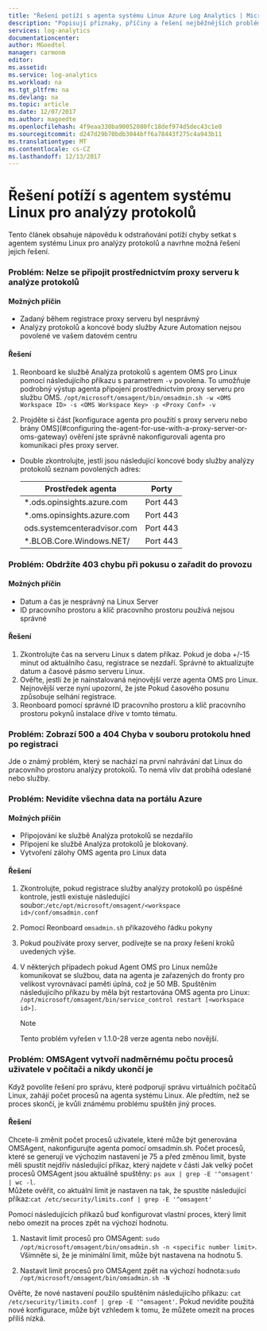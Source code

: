 ```yaml
---
title: "Řešení potíží s agenta systému Linux Azure Log Analytics | Microsoft Docs"
description: "Popisují příznaky, příčiny a řešení nejběžnějších problémů s agentem Log Analytics Linux."
services: log-analytics
documentationcenter: 
author: MGoedtel
manager: carmonm
editor: 
ms.assetid: 
ms.service: log-analytics
ms.workload: na
ms.tgt_pltfrm: na
ms.devlang: na
ms.topic: article
ms.date: 12/07/2017
ms.author: magoedte
ms.openlocfilehash: 4f9eaa330ba90052080fc18def974d5dec43c1e0
ms.sourcegitcommit: d247d29b70bdb3044bff6a78443f275c4a943b11
ms.translationtype: MT
ms.contentlocale: cs-CZ
ms.lasthandoff: 12/13/2017
---
```

# <a name="how-to-troubleshoot-issues-with-the-linux-agent-for-log-analytics"></a>Řešení potíží s agentem systému Linux pro analýzy protokolů

Tento článek obsahuje nápovědu k odstraňování potíží chyby setkat s agentem systému Linux pro analýzy protokolů a navrhne možná řešení jejich řešení.

### <a name="issue-unable-to-connect-through-proxy-to-log-analytics"></a>Problém: Nelze se připojit prostřednictvím proxy serveru k analýze protokolů

#### <a name="probable-causes"></a>Možných příčin
* Zadaný během registrace proxy serveru byl nesprávný
* Analýzy protokolů a koncové body služby Azure Automation nejsou povolené ve vašem datovém centru 

#### <a name="resolutions"></a>Řešení
1. Reonboard ke službě Analýza protokolů s agentem OMS pro Linux pomocí následujícího příkazu s parametrem `-v` povolena. To umožňuje podrobný výstup agenta připojení prostřednictvím proxy serveru pro službu OMS. 
`/opt/microsoft/omsagent/bin/omsadmin.sh -w <OMS Workspace ID> -s <OMS Workspace Key> -p <Proxy Conf> -v`

2. Projděte si část [konfigurace agenta pro použití s proxy serveru nebo brány OMS](#configuring the-agent-for-use-with-a-proxy-server-or-oms-gateway) ověření jste správně nakonfigurovali agenta pro komunikaci přes proxy server.    
* Double zkontrolujte, jestli jsou následující koncové body služby analýzy protokolů seznam povolených adres:

    |Prostředek agenta| Porty |  
    |------|---------|  
    |*.ods.opinsights.azure.com | Port 443|   
    |*.oms.opinsights.azure.com | Port 443|   
    |ods.systemcenteradvisor.com | Port 443|   
    |*.BLOB.Core.Windows.NET/ | Port 443|   

### <a name="issue-you-receive-a-403-error-when-trying-to-onboard"></a>Problém: Obdržíte 403 chybu při pokusu o zařadit do provozu

#### <a name="probable-causes"></a>Možných příčin
* Datum a čas je nesprávný na Linux Server 
* ID pracovního prostoru a klíč pracovního prostoru používá nejsou správné

#### <a name="resolution"></a>Řešení

1. Zkontrolujte čas na serveru Linux s datem příkaz. Pokud je doba +/-15 minut od aktuálního času, registrace se nezdaří. Správné to aktualizujte datum a časové pásmo serveru Linux. 
2. Ověřte, jestli že je nainstalovaná nejnovější verze agenta OMS pro Linux.  Nejnovější verze nyní upozorní, že jste Pokud časového posunu způsobuje selhání registrace.
3. Reonboard pomocí správné ID pracovního prostoru a klíč pracovního prostoru pokynů instalace dříve v tomto tématu.

### <a name="issue-you-see-a-500-and-404-error-in-the-log-file-right-after-onboarding"></a>Problém: Zobrazí 500 a 404 Chyba v souboru protokolu hned po registraci
Jde o známý problém, který se nachází na první nahrávání dat Linux do pracovního prostoru analýzy protokolů. To nemá vliv dat probíhá odeslané nebo služby.

### <a name="issue-you-are-not-seeing-any-data-in-the-azure-portal"></a>Problém: Nevidíte všechna data na portálu Azure

#### <a name="probable-causes"></a>Možných příčin

- Připojování ke službě Analýza protokolů se nezdařilo
- Připojení ke službě Analýza protokolů je blokovaný.
- Vytvoření zálohy OMS agenta pro Linux data

#### <a name="resolutions"></a>Řešení
1. Zkontrolujte, pokud registrace služby analýzy protokolů po úspěšné kontrole, jestli existuje následující soubor:`/etc/opt/microsoft/omsagent/<workspace id>/conf/omsadmin.conf`
2. Pomocí Reonboard `omsadmin.sh` příkazového řádku pokyny
3. Pokud používáte proxy server, podívejte se na proxy řešení kroků uvedených výše.
4. V některých případech pokud Agent OMS pro Linux nemůže komunikovat se službou, data na agenta je zařazených do fronty pro velikost vyrovnávací paměti úplná, což je 50 MB. Spuštěním následujícího příkazu by měla být restartována OMS agenta pro Linux: `/opt/microsoft/omsagent/bin/service_control restart [<workspace id>]`. 

    >[!NOTE]
    >Tento problém vyřešen v 1.1.0-28 verze agenta nebo novější.

### <a name="issue-omsagent-creates-excessive-number-of-user-process-on-computer-and-never-terminates-them"></a>Problém: OMSAgent vytvoří nadměrnému počtu procesů uživatele v počítači a nikdy ukončí je
Když povolíte řešení pro správu, které podporují správu virtuálních počítačů Linux, zahájí počet procesů na agenta systému Linux. Ale předtím, než se proces skončí, je kvůli známému problému spuštěn jiný proces. 

#### <a name="resolutions"></a>Řešení
Chcete-li změnit počet procesů uživatele, které může být generována OMSAgent, nakonfigurujte agenta pomocí omsadmin.sh.  Počet procesů, které se generují ve výchozím nastavení je 75 a před změnou limit, byste měli spustit nejdřív následující příkaz, který najdete v části Jak velký počet procesů OMSAgent jsou aktuálně spuštěny: `ps aux | grep -E '^omsagent' | wc -l`.  
Můžete ověřit, co aktuální limit je nastaven na tak, že spustíte následující příkaz:`cat /etc/security/limits.conf | grep -E '^omsagent'`

Pomocí následujících příkazů buď konfigurovat vlastní proces, který limit nebo omezit na proces zpět na výchozí hodnotu.

1. Nastavit limit procesů pro OMSAgent: `sudo /opt/microsoft/omsagent/bin/omsadmin.sh -n <specific number limit>`.<br>Všimněte si, že je minimální limit, může být nastavena na hodnotu 5.  

2. Nastavit limit procesů pro OMSAgent zpět na výchozí hodnota:`sudo /opt/microsoft/omsagent/bin/omsadmin.sh -N`

Ověřte, že nové nastavení použilo spuštěním následujícího příkazu: `cat /etc/security/limits.conf | grep -E '^omsagent'`.  Pokud nevidíte použitá nové konfigurace, může být vzhledem k tomu, že můžete omezit na proces příliš nízká.  